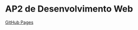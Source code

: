 # AP2 de Desenvolvimento Web

[GitHub Pages](https://luizaconcor.github.io/AP2_Desenvolvimento_Web/)
